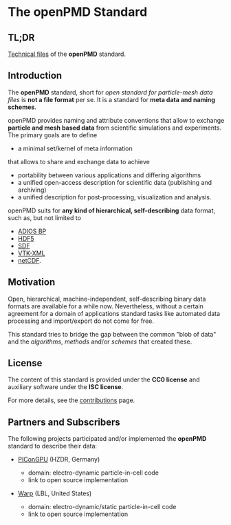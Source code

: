 The openPMD Standard
======================


TL;DR
-----

[Technical files](STANDARD.md) of the **openPMD** standard.


Introduction
------------

The **openPMD** standard, short for
  *open standard for particle-mesh data files*
is **not a file format** per se.
It is a standard for **meta data and naming schemes**.

openPMD provides naming and attribute conventions that allow to exchange
**particle and mesh based data** from scientific simulations and experiments.
The primary goals are to define

  - a minimal set/kernel of meta information

that allows to share and exchange data to achieve

  - portability between various applications and differing algorithms
  - a unified open-access description for scientific data (publishing and archiving)
  - a unified description for post-processing, visualization and analysis.

openPMD suits for **any kind of hierarchical, self-describing** data format,
such as, but not limited to

  - [ADIOS BP](https://www.olcf.ornl.gov/center-projects/adios/)
  - [HDF5](http://hdfgroup.org/HDF5/)
  - [SDF](http://ccpforge.cse.rl.ac.uk/gf/project/epoch/)
  - [VTK-XML](http://www.vtk.org/VTK/img/file-formats.pdf)
  - [netCDF](http://www.unidata.ucar.edu/software/netcdf/).


Motivation
----------

Open, hierarchical, machine-independent, self-describing binary data formats
are available for a while now. Nevertheless, without a certain agreement for
a domain of applications standard tasks like automated data processing and
import/export do not come for free.

This standard tries to bridge the gap between the common "blob of data"
and the *algorithms*, *methods* and/or *schemes* that created these.


License
-------

The content of this standard is provided under the **CC0 license** and
auxiliary software under the **ISC license**.

For more details, see the [contributions](CONTRIBUTING.md) page.


Partners and Subscribers
------------------------

The following projects participated and/or implemented the
**openPMD** standard to describe their data:

- [PIConGPU](http://picongpu.hzdr.de) (HZDR, Germany)
  - domain: electro-dynamic particle-in-cell code
  - link to open source implementation

- [Warp](http://warp.lbl.gov) (LBL, United States)
  - domain: electro-dynamic/static particle-in-cell code
  - link to open source implementation
